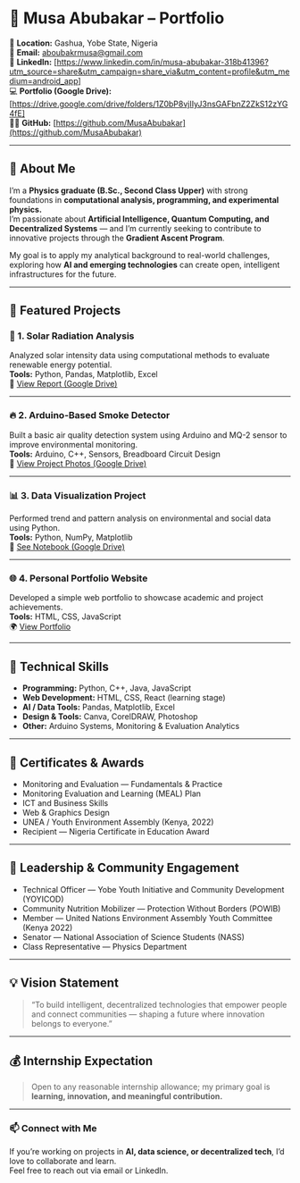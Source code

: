 # 🌟 Musa Abubakar – Portfolio

📍 **Location:** Gashua, Yobe State, Nigeria  
📧 **Email:** [aboubakrmusa@gmail.com](mailto:aboubakrmusa@gmail.com)  
🔗 **LinkedIn:** [https://www.linkedin.com/in/musa-abubakar-318b41396?utm_source=share&utm_campaign=share_via&utm_content=profile&utm_medium=android_app]  
💻 **Portfolio (Google Drive):** [https://drive.google.com/drive/folders/1Z0bP8vjIIyJ3nsGAFbnZ2ZkS12zYG4fE]  
👨‍💻 **GitHub:** [https://github.com/MusaAbubakar](https://github.com/MusaAbubakar)  

---

## 👋 About Me
I’m a **Physics graduate (B.Sc., Second Class Upper)** with strong foundations in **computational analysis, programming, and experimental physics.**  
I’m passionate about **Artificial Intelligence, Quantum Computing, and Decentralized Systems** — and I’m currently seeking to contribute to innovative projects through the **Gradient Ascent Program**.  

My goal is to apply my analytical background to real-world challenges, exploring how **AI and emerging technologies** can create open, intelligent infrastructures for the future.  

---

## 🚀 Featured Projects

### 🔆 1. Solar Radiation Analysis
Analyzed solar intensity data using computational methods to evaluate renewable energy potential.  
**Tools:** Python, Pandas, Matplotlib, Excel  
📄 [View Report (Google Drive)](https://drive.google.com/drive/folders/1Z0bP8vjIIyJ3nsGAFbnZ2ZkS12zYG4fE)

---

### 🔥 2. Arduino-Based Smoke Detector
Built a basic air quality detection system using Arduino and MQ-2 sensor to improve environmental monitoring.  
**Tools:** Arduino, C++, Sensors, Breadboard Circuit Design  
📸 [View Project Photos (Google Drive)](https://drive.google.com/drive/folders/1Z0bP8vjIIyJ3nsGAFbnZ2ZkS12zYG4fE)

---

### 📊 3. Data Visualization Project
Performed trend and pattern analysis on environmental and social data using Python.  
**Tools:** Python, NumPy, Matplotlib  
📓 [See Notebook (Google Drive)](https://drive.google.com/drive/folders/1Z0bP8vjIIyJ3nsGAFbnZ2ZkS12zYG4fE)

---

### 🌐 4. Personal Portfolio Website
Developed a simple web portfolio to showcase academic and project achievements.  
**Tools:** HTML, CSS, JavaScript  
🌍 [View Portfolio](https://drive.google.com/drive/folders/1Z0bP8vjIIyJ3nsGAFbnZ2ZkS12zYG4fE)

---

## 🧠 Technical Skills
- **Programming:** Python, C++, Java, JavaScript  
- **Web Development:** HTML, CSS, React (learning stage)  
- **AI / Data Tools:** Pandas, Matplotlib, Excel  
- **Design & Tools:** Canva, CorelDRAW, Photoshop  
- **Other:** Arduino Systems, Monitoring & Evaluation Analytics  

---

## 🏅 Certificates & Awards
- Monitoring and Evaluation — Fundamentals & Practice  
- Monitoring Evaluation and Learning (MEAL) Plan  
- ICT and Business Skills  
- Web & Graphics Design  
- UNEA / Youth Environment Assembly (Kenya, 2022)  
- Recipient — Nigeria Certificate in Education Award  

---

## 🤝 Leadership & Community Engagement
- Technical Officer — Yobe Youth Initiative and Community Development (YOYICOD)  
- Community Nutrition Mobilizer — Protection Without Borders (POWIB)  
- Member — United Nations Environment Assembly Youth Committee (Kenya 2022)  
- Senator — National Association of Science Students (NASS)  
- Class Representative — Physics Department  

---

## 💡 Vision Statement
> “To build intelligent, decentralized technologies that empower people and connect communities — shaping a future where innovation belongs to everyone.”

---

## 💰 Internship Expectation
> Open to any reasonable internship allowance; my primary goal is **learning, innovation, and meaningful contribution.**

---

### 📫 Connect with Me
If you’re working on projects in **AI, data science, or decentralized tech**, I’d love to collaborate and learn.  
Feel free to reach out via email or LinkedIn.